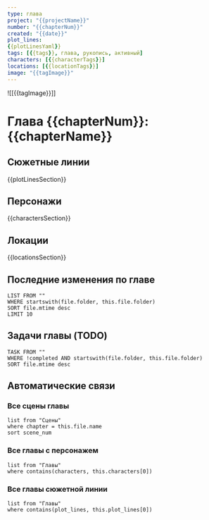 ```yaml
---
type: глава
project: "{{projectName}}"
number: "{{chapterNum}}"
created: "{{date}}"
plot_lines:
{{plotLinesYaml}}
tags: [{{tags}}, глава, рукопись, активный]
characters: [{{characterTags}}]
locations: [{{locationTags}}]
image: "{{tagImage}}"
---
```


![[{{tagImage}}]]

# Глава {{chapterNum}}: {{chapterName}}

## Сюжетные линии
{{plotLinesSection}}

## Персонажи
{{charactersSection}}

## Локации
{{locationsSection}}

## Последние изменения по главе
```dataview
LIST FROM ""
WHERE startswith(file.folder, this.file.folder)
SORT file.mtime desc
LIMIT 10
```

## Задачи главы (TODO)
```dataview
TASK FROM ""
WHERE !completed AND startswith(file.folder, this.file.folder)
SORT file.mtime desc
```

## Автоматические связи

### Все сцены главы
```dataview
list from "Сцены"
where chapter = this.file.name
sort scene_num
```

### Все главы с персонажем
```dataview
list from "Главы"
where contains(characters, this.characters[0])
```

### Все главы сюжетной линии
```dataview
list from "Главы"
where contains(plot_lines, this.plot_lines[0])
```
